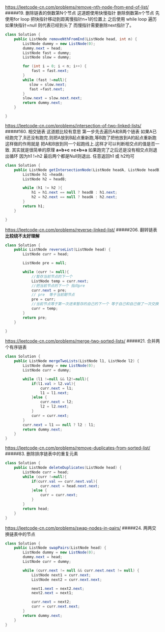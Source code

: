 
https://leetcode-cn.com/problems/remove-nth-node-from-end-of-list/
#####19. 删除链表的倒数第N个节点
这道题使用快慢指针 删除倒数第n个节点
先使用for loop 把快指针移动到距离慢指针n+1的位置上
之后使用 while loop 遍历如果快指针=null 则代表已经到头了
而慢指针需要删除next指针了。
```java
class Solution {
    public ListNode removeNthFromEnd(ListNode head, int n) {
        ListNode dummy = new ListNode(0);
        dummy.next = head;
        ListNode fast = dummy;
        ListNode slow = dummy;

        for (int i = 0; i < n; i++) {
            fast = fast.next;
        }
        while (fast !=null){
           slow = slow.next;
           fast =fast.next;
        }
        slow.next = slow.next.next;
        return dummy.next;
    }

}
```
https://leetcode-cn.com/problems/intersection-of-two-linked-lists/
#####160. 相交链表
这道题比较有意思
第一步先去遍历A和B两个链表 
如果A已经跑完了,B还没有跑完.则把A放到B起点重新跑,等B跑了把他放到A的起点重新跑
这样做的作用就是 把A和B放到同一个起跑线上.这样才可以判断相交点的值是否一致.
其实就是很简单的原理 **a+b+c =c+b+a**
如果跑完了之后还是没有相交点则退出循环 因为h1 !=h2 最后两个都是Null则退出.
任意返回h1 或 h2均可

```java
class Solution {
    public ListNode getIntersectionNode(ListNode headA, ListNode headB) {
        ListNode h1 =headA;
        ListNode h2 = headB;

        while (h1 != h2 ){
            h1 = h1.next == null ? headB : h1.next;
            h2 = h2.next == null ? headA : h2.next;
        }
        return h1;
    }

}
```


https://leetcode-cn.com/problems/reverse-linked-list/
#####206. 翻转链表
**比较绕不太好理解**
```java
class Solution {
    public ListNode reverseList(ListNode head) {
        ListNode curr = head;

        ListNode pre = null;

        while (curr != null){
            //暂存当前节点的下一个
            ListNode temp = curr.next;
            //把当前节点的下一个 指向pre
            curr.next = pre;
            // pre  等于当前期节点
            pre = curr;
            //当前节点等于第一次进来暂存的自己的下一个 等于自己和自己做了一次交换
            curr = temp;
        }
        return pre;
    }

}
```
https://leetcode-cn.com/problems/merge-two-sorted-lists/
#####21. 合并两个有序链表
```java
class Solution {
    public ListNode mergeTwoLists(ListNode l1, ListNode l2) {
        ListNode dummy = new ListNode(0);
        ListNode curr = dummy;

        while (l1 !=null && l2!=null){
            if(l1.val > l2.val){
                curr.next = l1;
                l1 = l1.next;
            }else {
                curr.next = l2;
                l2 = l2.next;
            }
            curr = curr.next;
        }
        curr.next = l1 == null ? l2 : l1;
        return dummy.next;
    }
}
```
https://leetcode-cn.com/problems/remove-duplicates-from-sorted-list/
#####83. 删除排序链表中的重复元素
```java
class Solution {
    public ListNode deleteDuplicates(ListNode head) {
        ListNode curr = head;
        while (curr !=null){
            if(curr.val == curr.next.val){
                curr.next = head.next.next;
            }else {
                curr = curr.next;
            }
        }
        return head;
    }
}
```

https://leetcode-cn.com/problems/swap-nodes-in-pairs/
#####24. 两两交换链表中的节点

```java
class Solution {
    public ListNode swapPairs(ListNode head) {
        ListNode dummy = new ListNode(0);
        dummy.next = head;
        ListNode curr = dummy;

        while (curr.next != null && curr.next.next != null) {
            ListNode next1 = curr.next;
            ListNode next2 = curr.next.next;

            next1.next = next2.next;
            next2.next = next1;

            curr.next = next2;
            curr = curr.next.next;
        }
        return dummy.next;
    }
}
```


